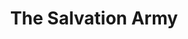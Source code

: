 ---
title: "The Salvation Army"
url: /saint-louis/the-salvation-army-hampton-avenue/
shop: charity
---